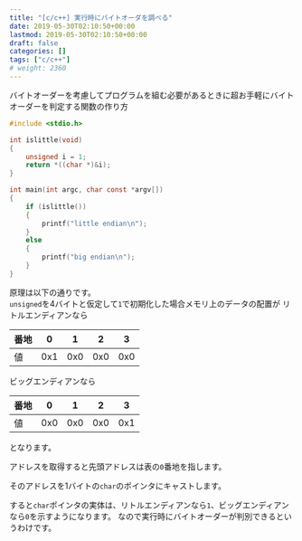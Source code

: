```yaml
---
title: "[c/c++] 実行時にバイトオーダを調べる"
date: 2019-05-30T02:10:50+00:00
lastmod: 2019-05-30T02:10:50+00:00
draft: false
categories: []
tags: ["c/c++"]
# weight: 2360
---
```

バイトオーダーを考慮してプログラムを組む必要があるときに超お手軽にバイトオーダーを判定する関数の作り方  

```c
#include <stdio.h>

int islittle(void)
{
    unsigned i = 1;
    return *((char *)&i);
}

int main(int argc, char const *argv[])
{
    if (islittle())
    {
        printf("little endian\n");
    }
    else
    {
        printf("big endian\n");
    }
}


```
原理は以下の通りです。  
`unsigned`を4バイトと仮定して`1`で初期化した場合メモリ上のデータの配置が
リトルエンディアンなら

|番地|0|1|2|3|
|---|---|---|---|---|
|値|0x1|0x0|0x0|0x0|

ビッグエンディアンなら

|番地|0|1|2|3|
|---|---|---|---|---|
|値|0x0|0x0|0x0|0x1|

となります。  

アドレスを取得すると先頭アドレスは表の`0`番地を指します。  

そのアドレスを1バイトの`char`のポインタにキャストします。  

すると`char`ポインタの実体は、リトルエンディアンなら`1`、ビッグエンディアンなら`0`を示すようになります。
なので実行時にバイトオーダーが判別できるというわけです。
